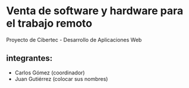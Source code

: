 # Venta de software y hardware para el trabajo remoto
Proyecto de Cibertec - Desarrollo de Aplicaciones Web

## integrantes:
- Carlos Gómez (coordinador)
- Juan Gutiérrez
(colocar sus nombres)
